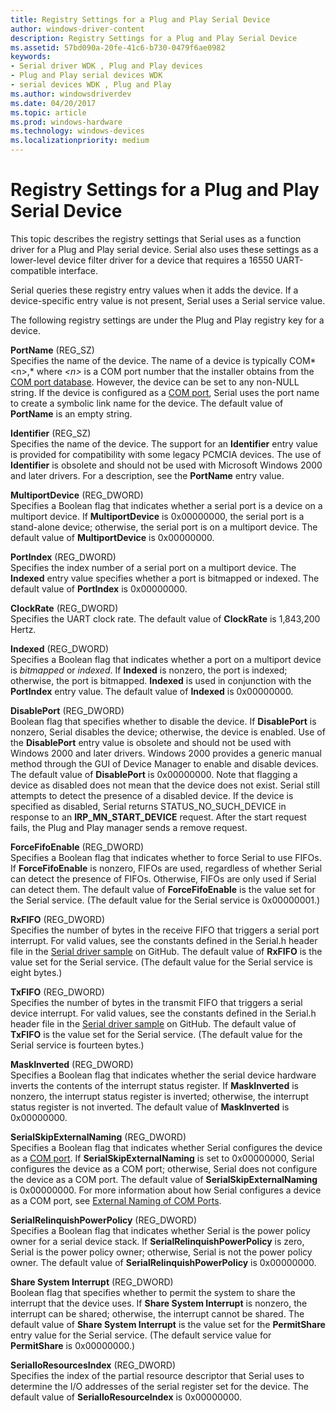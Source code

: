 ```yaml
---
title: Registry Settings for a Plug and Play Serial Device
author: windows-driver-content
description: Registry Settings for a Plug and Play Serial Device
ms.assetid: 57bd090a-20fe-41c6-b730-0479f6ae0982
keywords:
- Serial driver WDK , Plug and Play devices
- Plug and Play serial devices WDK
- serial devices WDK , Plug and Play
ms.author: windowsdriverdev
ms.date: 04/20/2017
ms.topic: article
ms.prod: windows-hardware
ms.technology: windows-devices
ms.localizationpriority: medium
---
```


# Registry Settings for a Plug and Play Serial Device





This topic describes the registry settings that Serial uses as a function driver for a Plug and Play serial device. Serial also uses these settings as a lower-level device filter driver for a device that requires a 16550 UART-compatible interface.

Serial queries these registry entry values when it adds the device. If a device-specific entry value is not present, Serial uses a Serial service value.

The following registry settings are under the Plug and Play registry key for a device.

<a href="" id="portname--reg-sz-"></a>**PortName** (REG\_SZ)  
Specifies the name of the device. The name of a device is typically COM*&lt;n&gt;,* where *&lt;n&gt;* is a COM port number that the installer obtains from the [COM port database](com-port-database.md). However, the device can be set to any non-NULL string. If the device is configured as a [COM port](configuration-of-com-ports.md), Serial uses the port name to create a symbolic link name for the device. The default value of **PortName** is an empty string.

<a href="" id="identifier--reg-sz-"></a>**Identifier** (REG\_SZ)  
Specifies the name of the device. The support for an **Identifier** entry value is provided for compatibility with some legacy PCMCIA devices. The use of **Identifier** is obsolete and should not be used with Microsoft Windows 2000 and later drivers. For a description, see the **PortName** entry value.

<a href="" id="multiportdevice--reg-dword-"></a>**MultiportDevice** (REG\_DWORD)  
Specifies a Boolean flag that indicates whether a serial port is a device on a multiport device. If **MultiportDevice** is 0x00000000, the serial port is a stand-alone device; otherwise, the serial port is on a multiport device. The default value of **MultiportDevice** is 0x00000000.

<a href="" id="portindex--reg-dword-"></a>**PortIndex** (REG\_DWORD)  
Specifies the index number of a serial port on a multiport device. The **Indexed** entry value specifies whether a port is bitmapped or indexed. The default value of **PortIndex** is 0x00000000.

<a href="" id="clockrate--reg-dword-"></a>**ClockRate** (REG\_DWORD)  
Specifies the UART clock rate. The default value of **ClockRate** is 1,843,200 Hertz.

<a href="" id="indexed--reg-dword-"></a>**Indexed** (REG\_DWORD)  
Specifies a Boolean flag that indicates whether a port on a multiport device is *bitmapped* or *indexed*. If **Indexed** is nonzero, the port is indexed; otherwise, the port is bitmapped. **Indexed** is used in conjunction with the **PortIndex** entry value. The default value of **Indexed** is 0x00000000.

<a href="" id="disableport--reg-dword-"></a>**DisablePort** (REG\_DWORD)  
Boolean flag that specifies whether to disable the device. If **DisablePort** is nonzero, Serial disables the device; otherwise, the device is enabled. Use of the **DisablePort** entry value is obsolete and should not be used with Windows 2000 and later drivers. Windows 2000 provides a generic manual method through the GUI of Device Manager to enable and disable devices. The default value of **DisablePort** is 0x00000000. Note that flagging a device as disabled does not mean that the device does not exist. Serial still attempts to detect the presence of a disabled device. If the device is specified as disabled, Serial returns STATUS\_NO\_SUCH\_DEVICE in response to an **IRP\_MN\_START\_DEVICE** request. After the start request fails, the Plug and Play manager sends a remove request.

<a href="" id="forcefifoenable--reg-dword-"></a>**ForceFifoEnable** (REG\_DWORD)  
Specifies a Boolean flag that indicates whether to force Serial to use FIFOs. If **ForceFifoEnable** is nonzero, FIFOs are used, regardless of whether Serial can detect the presence of FIFOs. Otherwise, FIFOs are only used if Serial can detect them. The default value of **ForceFifoEnable** is the value set for the Serial service. (The default value for the Serial service is 0x00000001.)

<a href="" id="rxfifo--reg-dword-"></a>**RxFIFO** (REG\_DWORD)  
Specifies the number of bytes in the receive FIFO that triggers a serial port interrupt. For valid values, see the constants defined in the Serial.h header file in the [Serial driver sample](http://go.microsoft.com/fwlink/p/?LinkId=617962) on GitHub. The default value of **RxFIFO** is the value set for the Serial service. (The default value for the Serial service is eight bytes.)

<a href="" id="txfifo--reg-dword-"></a>**TxFIFO** (REG\_DWORD)  
Specifies the number of bytes in the transmit FIFO that triggers a serial device interrupt. For valid values, see the constants defined in the Serial.h header file in the [Serial driver sample](http://go.microsoft.com/fwlink/p/?LinkId=617962) on GitHub. The default value of **TxFIFO** is the value set for the Serial service. (The default value for the Serial service is fourteen bytes.)

<a href="" id="maskinverted--reg-dword-"></a>**MaskInverted** (REG\_DWORD)  
Specifies a Boolean flag that indicates whether the serial device hardware inverts the contents of the interrupt status register. If **MaskInverted** is nonzero, the interrupt status register is inverted; otherwise, the interrupt status register is not inverted. The default value of **MaskInverted** is 0x00000000.

<a href="" id="serialskipexternalnaming--reg-dword-"></a>**SerialSkipExternalNaming** (REG\_DWORD)  
Specifies a Boolean flag that indicates whether Serial configures the device as a [COM port](configuration-of-com-ports.md). If **SerialSkipExternalNaming** is set to 0x00000000, Serial configures the device as a COM port; otherwise, Serial does not configure the device as a COM port. The default value of **SerialSkipExternalNaming** is 0x00000000. For more information about how Serial configures a device as a COM port, see [External Naming of COM Ports](external-naming-of-com-ports.md).

<a href="" id="serialrelinquishpowerpolicy--reg-dword-"></a>**SerialRelinquishPowerPolicy** (REG\_DWORD)  
Specifies a Boolean flag that indicates whether Serial is the power policy owner for a serial device stack. If **SerialRelinquishPowerPolicy** is zero, Serial is the power policy owner; otherwise, Serial is not the power policy owner. The default value of **SerialRelinquishPowerPolicy** is 0x00000000.

<a href="" id="share-system-interrupt--reg-dword-"></a>**Share System Interrupt** (REG\_DWORD)  
Boolean flag that specifies whether to permit the system to share the interrupt that the device uses. If **Share System Interrupt** is nonzero, the interrupt can be shared; otherwise, the interrupt cannot be shared. The default value of **Share System Interrupt** is the value set for the **PermitShare** entry value for the Serial service. (The default service value for **PermitShare** is 0x00000000.)

<a href="" id="serialioresourcesindex--reg-dword-"></a>**SerialIoResourcesIndex** (REG\_DWORD)  
Specifies the index of the partial resource descriptor that Serial uses to determine the I/O addresses of the serial register set for the device. The default value of **SerialIoResourceIndex** is 0x00000000.

 

 




